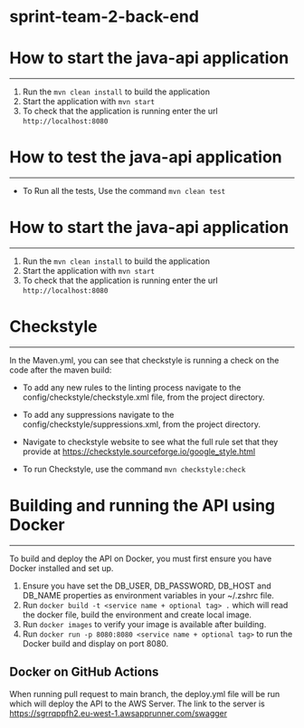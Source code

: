 # sprint-team-2-back-end

# How to start the java-api application
---

1. Run the `mvn clean install` to build the application
2. Start the application with `mvn start`
3. To check that the application is running enter the url `http://localhost:8080`

# How to test the java-api application
---

- To Run all the tests, Use the command `mvn clean test`

# How to start the java-api application
---

1. Run the `mvn clean install` to build the application
2. Start the application with `mvn start`
3. To check that the application is running enter the url `http://localhost:8080`

# Checkstyle
---
In the Maven.yml, you can see that checkstyle is running a check on the code after the maven build:

- To add any new rules to the linting process navigate to the config/checkstyle/checkstyle.xml file, from the project directory.
- To add any suppressions navigate to the config/checkstyle/suppressions.xml, from the project directory.
- Navigate to checkstyle website to see what the full rule set that they provide at https://checkstyle.sourceforge.io/google_style.html

- To run Checkstyle, use the command `mvn checkstyle:check`

# Building and running the API using Docker
---

To build and deploy the API on Docker, you must first ensure you have Docker installed and set up.

1. Ensure you have set the DB_USER, DB_PASSWORD, DB_HOST and DB_NAME properties as environment variables in your ~/.zshrc file.
2. Run `docker build -t <service name + optional tag> .` which will read the docker file, build the environment and create local image.
3. Run `docker images` to verify your image is available after building.
4. Run `docker run -p 8080:8080 <service name + optional tag>` to run the Docker build and display on port 8080.

Docker on GitHub Actions
---

When running pull request to main branch, the deploy.yml file will be run which will deploy the API to the AWS Server.
The link to the server is https://sgrrqppfh2.eu-west-1.awsapprunner.com/swagger



